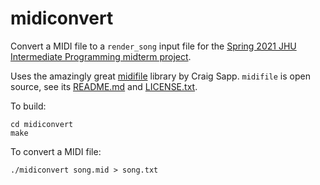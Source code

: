 # midiconvert

Convert a MIDI file to a `render_song` input file for the
[Spring 2021 JHU Intermediate Programming midterm project](https://jhu-ip.github.io/cs220-sp21/docs/assignments/midterm/).

Uses the amazingly great [midifile](https://github.com/craigsapp/midifile)
library by Craig Sapp.  `midifile` is open source, see its
[README.md](midifile/README.md) and [LICENSE.txt](midifile/LICENSE.txt).

To build:

```
cd midiconvert
make
```

To convert a MIDI file:

```
./midiconvert song.mid > song.txt
```
